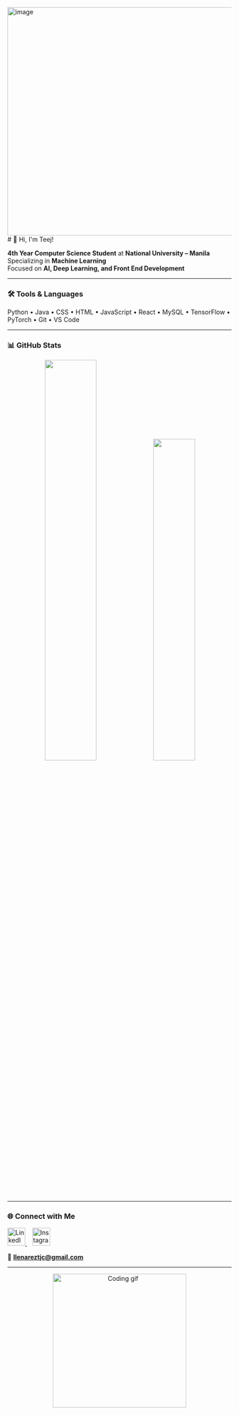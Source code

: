 <img width="512" height="512" alt="image" src="https://github.com/user-attachments/assets/00fe1f1f-5b7a-4f35-9897-155ea71d3fe9" /># 🙂 Hi, I'm Teej!

**4th Year Computer Science Student** at **National University – Manila**  
Specializing in **Machine Learning**  
Focused on **AI, Deep Learning, and Front End Development**

---

### 🛠️ Tools & Languages
Python • Java • CSS • HTML • JavaScript • React • MySQL • TensorFlow • PyTorch • Git • VS Code  

---

### 📊 GitHub Stats
<p align="center">
  <img width="48%" src="https://github-readme-stats.vercel.app/api?username=teejx&show_icons=true&theme=tokyonight" />
  <img width="43%" src="https://github-readme-stats.vercel.app/api/top-langs/?username=teejx&layout=compact&theme=tokyonight" />
</p>

---

### 🌐 Connect with Me
<p align="left">
  <a href="https://www.linkedin.com/in/tehrence-llenarez-02a403354/?originalSubdomain=ph" target="_blank">
    <img src="https://cdn.jsdelivr.net/gh/devicons/devicon/icons/linkedin/linkedin-original.svg" alt="LinkedIn" width="40" height="40"/>
  </a>
  &nbsp;&nbsp;
  <a href="https://www.instagram.com/tteej.l/" target="_blank">
    <img src="https://raw.githubusercontent.com/teejx/icons/refs/heads/main/facebook.png" alt="Instagram" width="40" height="40"/>
  </a>
</p>

📧 **llenareztjc@gmail.com**

---

<p align="center">
  <img src="https://media.giphy.com/media/qgQUggAC3Pfv687qPC/giphy.gif" width="300" alt="Coding gif">
</p>
